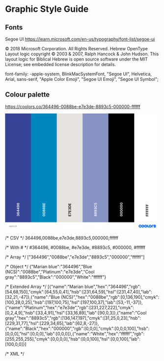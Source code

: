# Graphic Style Guide

## Fonts

Segoe UI https://learn.microsoft.com/en-us/typography/font-list/segoe-ui 

© 2018 Microsoft Corporation. All Rights Reserved.
Hebrew OpenType Layout logic copyright © 2003 & 2007, Ralph Hancock & John Hudson. This layout logic for Biblical Hebrew is open source software under the MIT License; see embedded license description for details.

font-family: -apple-system, BlinkMacSystemFont, "Segoe UI", Helvetica, Arial, sans-serif, "Apple Color Emoji", "Segoe UI Emoji", "Segoe UI Symbol";

## Colour palette


https://coolors.co/364496-0088be-e7e3de-8893c5-000000-ffffff

![palette](semcli.png)

/* CSV */
364496,0088be,e7e3de,8893c5,000000,ffffff

/* With # */
#364496, #0088be, #e7e3de, #8893c5, #000000, #ffffff

/* Array */
["364496","0088be","e7e3de","8893c5","000000","ffffff"]

/* Object */
{"Marian blue":"364496","Blue (NCS)":"0088be","Platinum":"e7e3de","Cool gray":"8893c5","Black":"000000","White":"ffffff"}

/* Extended Array */
[{"name":"Marian blue","hex":"364496","rgb":[54,68,150],"cmyk":[64,55,0,41],"hsb":[231,64,59],"hsl":[231,47,40],"lab":[32,21,-47]},{"name":"Blue (NCS)","hex":"0088be","rgb":[0,136,190],"cmyk":[100,28,0,25],"hsb":[197,100,75],"hsl":[197,100,37],"lab":[53,-11,-37]},{"name":"Platinum","hex":"e7e3de","rgb":[231,227,222],"cmyk":[0,2,4,9],"hsb":[33,4,91],"hsl":[33,16,89],"lab":[90,0,3]},{"name":"Cool gray","hex":"8893c5","rgb":[136,147,197],"cmyk":[31,25,0,23],"hsb":[229,31,77],"hsl":[229,34,65],"lab":[62,8,-27]},{"name":"Black","hex":"000000","rgb":[0,0,0],"cmyk":[0,0,0,100],"hsb":[0,0,0],"hsl":[0,0,0],"lab":[0,0,0]},{"name":"White","hex":"ffffff","rgb":[255,255,255],"cmyk":[0,0,0,0],"hsb":[0,0,100],"hsl":[0,0,100],"lab":[100,0,0]}]

/* XML */
<palette>
  <color name="Marian blue" hex="364496" r="54" g="68" b="150" />
  <color name="Blue (NCS)" hex="0088be" r="0" g="136" b="190" />
  <color name="Platinum" hex="e7e3de" r="231" g="227" b="222" />
  <color name="Cool gray" hex="8893c5" r="136" g="147" b="197" />
  <color name="Black" hex="000000" r="0" g="0" b="0" />
  <color name="White" hex="ffffff" r="255" g="255" b="255" />
</palette>


